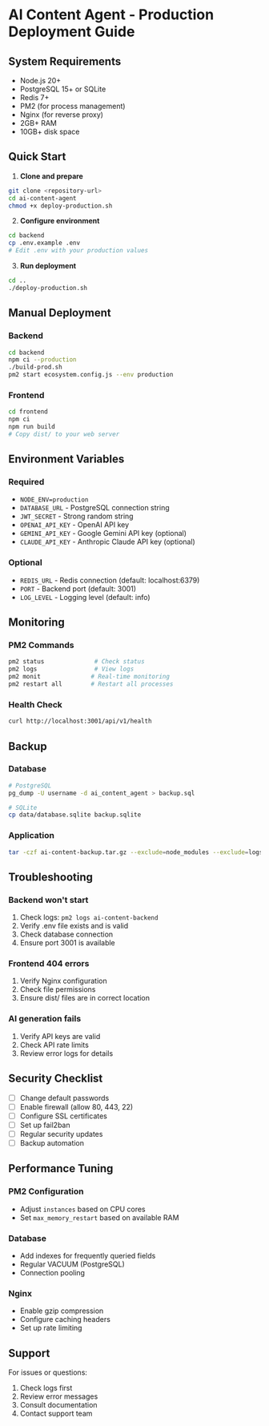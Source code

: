# AI Content Agent - Production Deployment Guide

## System Requirements

- Node.js 20+
- PostgreSQL 15+ or SQLite
- Redis 7+
- PM2 (for process management)
- Nginx (for reverse proxy)
- 2GB+ RAM
- 10GB+ disk space

## Quick Start

1. **Clone and prepare**

```bash
git clone <repository-url>
cd ai-content-agent
chmod +x deploy-production.sh
```

2. **Configure environment**

```bash
cd backend
cp .env.example .env
# Edit .env with your production values
```

3. **Run deployment**

```bash
cd ..
./deploy-production.sh
```

## Manual Deployment

### Backend

```bash
cd backend
npm ci --production
./build-prod.sh
pm2 start ecosystem.config.js --env production
```

### Frontend

```bash
cd frontend
npm ci
npm run build
# Copy dist/ to your web server
```

## Environment Variables

### Required

- `NODE_ENV=production`
- `DATABASE_URL` - PostgreSQL connection string
- `JWT_SECRET` - Strong random string
- `OPENAI_API_KEY` - OpenAI API key
- `GEMINI_API_KEY` - Google Gemini API key (optional)
- `CLAUDE_API_KEY` - Anthropic Claude API key (optional)

### Optional

- `REDIS_URL` - Redis connection (default: localhost:6379)
- `PORT` - Backend port (default: 3001)
- `LOG_LEVEL` - Logging level (default: info)

## Monitoring

### PM2 Commands

```bash
pm2 status              # Check status
pm2 logs                # View logs
pm2 monit              # Real-time monitoring
pm2 restart all        # Restart all processes
```

### Health Check

```bash
curl http://localhost:3001/api/v1/health
```

## Backup

### Database

```bash
# PostgreSQL
pg_dump -U username -d ai_content_agent > backup.sql

# SQLite
cp data/database.sqlite backup.sqlite
```

### Application

```bash
tar -czf ai-content-backup.tar.gz --exclude=node_modules --exclude=logs .
```

## Troubleshooting

### Backend won't start

1. Check logs: `pm2 logs ai-content-backend`
2. Verify .env file exists and is valid
3. Check database connection
4. Ensure port 3001 is available

### Frontend 404 errors

1. Verify Nginx configuration
2. Check file permissions
3. Ensure dist/ files are in correct location

### AI generation fails

1. Verify API keys are valid
2. Check API rate limits
3. Review error logs for details

## Security Checklist

- [ ] Change default passwords
- [ ] Enable firewall (allow 80, 443, 22)
- [ ] Configure SSL certificates
- [ ] Set up fail2ban
- [ ] Regular security updates
- [ ] Backup automation

## Performance Tuning

### PM2 Configuration

- Adjust `instances` based on CPU cores
- Set `max_memory_restart` based on available RAM

### Database

- Add indexes for frequently queried fields
- Regular VACUUM (PostgreSQL)
- Connection pooling

### Nginx

- Enable gzip compression
- Configure caching headers
- Set up rate limiting

## Support

For issues or questions:

1. Check logs first
2. Review error messages
3. Consult documentation
4. Contact support team
